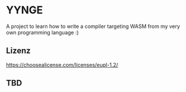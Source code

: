 # YYNGE
A project to learn how to write a compiler targeting WASM from my very own programming language :)

## Lizenz
https://choosealicense.com/licenses/eupl-1.2/

## TBD
